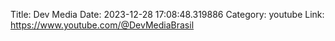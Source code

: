 Title: Dev Media
Date: 2023-12-28 17:08:48.319886
Category: youtube
Link: https://www.youtube.com/@DevMediaBrasil
